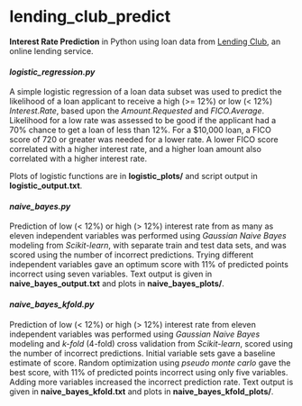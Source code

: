 # lending_club_predict

**Interest Rate Prediction** in Python using loan data from [Lending Club](https://www.lendingclub.com/info/download-data.action), an online lending service.

#### *logistic_regression.py* 
A simple logistic regression of a loan data subset was used to predict the likelihood of a loan applicant to receive a high (>= 12%) or low (< 12%) *Interest.Rate*, based upon the *Amount.Requested* and *FICO.Average*.  Likelihood for a low rate was assessed to be good if the applicant had a 70% chance to get a loan of less than 12%.  For a $10,000 loan, a FICO score of 720 or greater was needed for a lower rate.  A lower FICO score correlated with a higher interest rate, and a higher loan amount also correlated with a higher interest rate.

Plots of logistic functions are in **logistic_plots/** and script output in **logistic_output.txt**.

#### *naive_bayes.py*
Prediction of low (< 12%) or high (> 12%) interest rate from as many as eleven independent variables was performed using *Gaussian Naive Bayes* modeling from *Scikit-learn*, with separate train and test data sets, and was scored using the number of incorrect predictions.  Trying different independent variables gave an optimum score with 11% of predicted points incorrect using seven variables.  Text output is given in **naive_bayes_output.txt** and plots in **naive_bayes_plots/**.  

#### *naive_bayes_kfold.py*
Prediction of low (< 12%) or high (> 12%) interest rate from eleven independent variables was performed using *Gaussian Naive Bayes* modeling and *k-fold* (4-fold) cross validation from *Scikit-learn*, scored using the number of incorrect predictions.  Initial variable sets gave a baseline estimate of score.  Random optimization using *pseudo monte carlo* gave the best score, with 11% of predicted points incorrect using only five variables.  Adding more variables increased the incorrect prediction rate.  Text output is given in **naive_bayes_kfold.txt** and plots in **naive_bayes_kfold_plots/**.  

